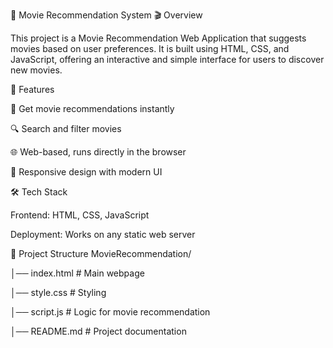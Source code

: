 📌 Movie Recommendation System
🎬 Overview

This project is a Movie Recommendation Web Application that suggests movies based on user preferences. It is built using HTML, CSS, and JavaScript, offering an interactive and simple interface for users to discover new movies.

🚀 Features

🎥 Get movie recommendations instantly

🔍 Search and filter movies

🌐 Web-based, runs directly in the browser

📱 Responsive design with modern UI

🛠️ Tech Stack

Frontend: HTML, CSS, JavaScript

Deployment: Works on any static web server

📂 Project Structure
MovieRecommendation/

│── index.html       # Main webpage

│── style.css        # Styling

│── script.js        # Logic for movie recommendation

│── README.md        # Project documentation
